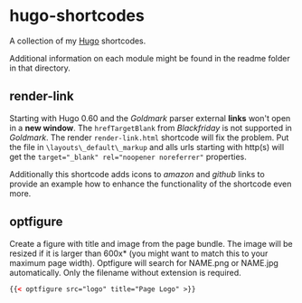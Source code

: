 # hugo-shortcodes

A collection of my [Hugo](https://gohugo.io/) shortcodes.

Additional information on each module might be found in the readme folder in that directory.

## render-link

Starting with Hugo 0.60 and the *Goldmark* parser external **links** won't open in a **new window**. The `hrefTargetBlank` from *Blackfriday* is not supported in *Goldmark*.
The render `render-link.html` shortcode will fix the problem. Put the file in `\layouts\_default\_markup` and alls urls starting with http(s) will get the `target="_blank" rel="noopener noreferrer"` properties.

Additionally this shortcode adds icons to *amazon* and *github* links to provide an example how to enhance the functionality of the shortcode even more.

## optfigure

Create a figure with title and image from the page bundle.
The image will be resized if it is larger than 600x* (you might want to match this to your maximum page width).
Optfigure will search for NAME.png or NAME.jpg automatically. Only the filename without extension is required.

```html
{{< optfigure src="logo" title="Page Logo" >}}
```

